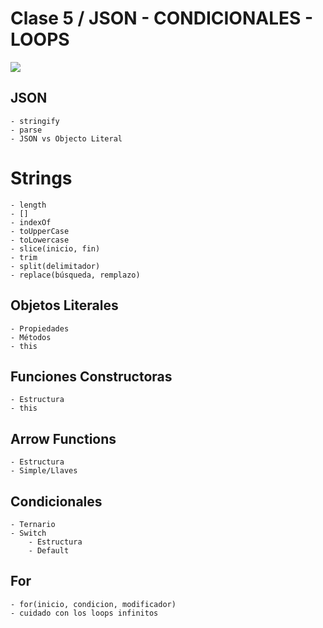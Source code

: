 # Clase 5 / JSON - CONDICIONALES - LOOPS

<img src="https://media.giphy.com/media/2shBNJSPTrpWvoXfpD/giphy.gif" />

## JSON
    - stringify
    - parse
    - JSON vs Objecto Literal

# Strings
    - length
    - []
    - indexOf
    - toUpperCase
    - toLowercase
    - slice(inicio, fin)
    - trim
    - split(delimitador)
    - replace(búsqueda, remplazo)

## Objetos Literales
    - Propiedades
    - Métodos
    - this

## Funciones Constructoras
    - Estructura
    - this

## Arrow Functions
    - Estructura    
    - Simple/Llaves

## Condicionales
    - Ternario
    - Switch
        - Estructura
        - Default

## For
    - for(inicio, condicion, modificador)
    - cuidado con los loops infinitos